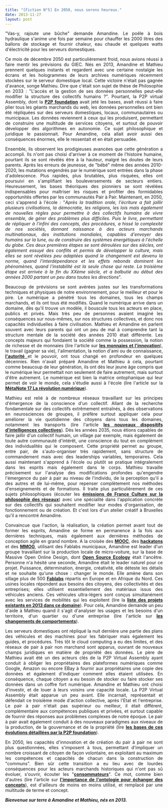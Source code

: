```yaml
---
title: "[Fiction N°5] En 2050, nous serons heureux."
date: 2013-11-27
layout: post
---
```


<p style="text-align: justify;">"Vas-y, rajoute une bûche" demande Amandine. Le poële à bois hydraulique s'anime une fois par semaine pour chauffer les 2000 litres des ballons de stockage et fournir chaleur, eau chaude et quelques watts d'électricité pour les serveurs domestiques.</p>
<p style="text-align: justify;">Ce mois de décembre 2050 est particulièrement froid, nous avions réussi à faire mentir les prévisions du GIEC. Nés en 2013, Amandine et Mathieu prennent quelques instants et regardent avec une certaine nostalgie les écrans et les hologrammes de leurs archives numériques récemment stockées sur le serveur domestique local. Cette victoire n'était pas gagnée d'avance, songe Mathieu. Dire que c'était son sujet de thèse de Philosophie en 2033 : "L'accès et la gestion de ses données personnelles peut-elle modifier la structure des collectifs humains ?". Pourtant, la P2P virtual Assembly, dont la <a href="http://p2pfoundation.net/" target="_blank" rel="noopener"><strong>P2P foundation</strong></a> avait jeté les bases, avait réussi à faire plier tous les géants marchands du web, les données personnelles ont bien été répliquées sur des serveurs domestiques, locaux, communautaires ou municipaux. Les données reviennent à ceux qui les produisent, permettant de construire une multitude de services citoyens, et surtout de pouvoir développer des algorithmes en autonomie. Ce sujet philosophique et juridique le passionnait. Pour Amandine, cela allait avoir aussi des conséquences énormes, elle le ressentait et en était persuadée.</p>
<!--more-->
<p style="text-align: justify;">Ensemble, ils observent les prodigieuses avancées que cette génération a accompli. Ils n'ont pas choisi d'arriver à ce moment de l'histoire humaine, pourtant ils se sont révélés être à la hauteur, malgré les doutes de leurs parents. Après les erreurs de jeunesse, de "bébé" même des années 2010-2020, les mutations engendrés par le numérique sont entrées dans la phase d'adolescence. Plus rapides, plus brutables, plus risquées, elles ont poursuivi en s'amplifiant les bouleversements de secteurs entiers. Heureusement, les bases théoriques des pionniers se sont révélées indispensables pour maîtriser les risques et profiter des formidables opportunités offertes par les communautés Pair à Pair. Maintenant, en 2050, ceci s'apprend à l'école : "<em>Après la tradition orale, l'écriture a fait jaillir plusieurs civilisations, la démocratie, les religions, les lois mais également de nouvelles règles pour permettre à des collectifs humains de vivre ensemble, de gérer des problèmes plus difficiles. Puis le livre, permettant de répliquer à l'infini des concepts, des procédures, a hissé la complexité de nos sociétés, donnant naissance à des acteurs marchands multinationaux, des institutions mondiales, capables d'envoyer des humains sur la lune, ou de construire des systèmes énergétiques à l'échelle du globe. Ces deux premières étapes se sont déroulées sur des siècles, ont également essuyé des conflits et permis de développer la culture, mais elles se sont révélées peu adaptées quand le changement est devenu la norme, quand l'interdépendance et les effets rebonds dominent les phénomènes, quand l'instabilité est la seule chose qui reste. La troisième étape est arrivée à la fin du XXème siècle, et a balbutié au début des années 2000 partant un peu dans toutes les directions</em>".</p>
<p style="text-align: justify;">Beaucoup de prévisions se sont avérées justes sur les transformations techniques et physiques de notre environnement, pour le meilleur et pour le pire. Le numérique a pénétré tous les domaines, tous les champs marchands, et ils ont tous été modifiés. Quand le numérique arrive dans un domaine, dès qu'il trouve un modèle, il bouscule tous les acteurs en place, publics et privés. Mais très peu de personnes avaient imaginé les conséquences sur nous-mêmes, sur nos structures collectives, et donc nos capacités individuelles à faire civilisation. Mathieu et Amandine en parlent souvent avec leurs parents qui ont un peu de mal à comprendre tant la structure mentale de la société des années 2010 était différente. Les concepts majeurs qui fondaient la société comme la possession, la notion de richesse et de monnaies (lire l'article sur <a href="/2012/03/innovations-monnaies-les-problemes-complexes-ne-seront-jamais-resolues-par-des-solutions-simples.html" target="_blank" rel="noopener"><strong>les monnaies et l'innovation</strong></a>), le travail (gagner sa vie), l'alimentation, la notion d'ami ou de connaissance, <a href="/2009/11/autorite-des-transports-vers-une-revolution.html" target="_blank" rel="noopener"><strong>l'autorité</strong> </a>et le pouvoir, ont tous changé en profondeur en quelques décennies. Rien n'avait préparé Amandine et Mathieu à cela, pourtant comme beaucoup de leur génération, ils ont dès leur jeune âge compris que le numérique leur permettait non seulement de faire autrement, mais surtout d'être autrement. Le numérique est bien la matrice ontophanique qui leur permet de voir le monde, cela s'étudie aussi à l'école (lire l'article sur la <a href="/2013/08/metanote-17-la-mutation-numerique-nengendre-pas-seulement-de-nouveaux-moyens-de-transports-elle-modi.html" target="_blank" rel="noopener"><strong>MétaNote 17 La révolution numérique</strong></a>).</p>
<p style="text-align: justify;">Mathieu est relié à de nombreux réseaux travaillant sur les principes d'émergence de la conscience d'un collectif. Allant de la recherche fondamentale sur des collectifs extrêmement entraînés, à des observations en neurosciences de groupes, il préfère surtout appliquer cela pour améliorer la vie quotidienne des citoyens dans tous les domaines, notamment les transports (lire l'article <a href="/2013/10/les-nouveaux-dispositifs-dinnovations-collectifs.html" target="_blank" rel="noopener"><strong>les nouveaux dispositifs d'intelligences collectives</strong></a>). Dès les années 2035, nous étions capables de faire jaillir d'un collectif humain, un village par exemple, mais également de toute autre communauté d'intérêt, une conscience du tout en complément des individualités qui le composent. Cette propriété permet au groupe, entre pair, de s'auto-organiser très rapidement, sans structure de commandement mais avec des leaderships variables, temporaires. Cela aussi maintenant s'apprend à l'école ou plutôt se pratique intégralement dans les esprits mais également dans le corps. Mathieu travaille précisement sur l'analyse des modifications profondes qu'engendre l'émergence du pair à pair au niveau de l'individu, de la perception qu'il a des autres et de lui-même, pour repenser complètement nos méthodes d'enseignements et de formations. Il traite plus particulièrement de ces sujets philosophiques (écouter les <a href="http://www.franceculture.fr/emission-les-nouveaux-chemins-de-la-connaissance-philosophie-du-reseau-34-a-l%E2%80%99heure-d%E2%80%99internet-2013-" target="_blank" rel="noopener"><strong>émissions de France Culture sur la philosophie des réseaux</strong></a>) avec une spécialité dans l'application concrète sur des collectifs qui souhaitent modifier leur modes d'organisation, de fonctionnement ou de création. Et c'est lors d'un atelier créatif à Bruxelles qu'il a rencontré Amandine.</p>
<p style="text-align: justify;">Convaincue que l'action, la réalisation, la création permet avant tout de former les esprits, Amandine se forme en permanence à la fois aux dernières techniques, mais également aux dernières méthodes de conception agile en grand nombre. A la croisée des <a href="http://fr.wikipedia.org/wiki/Cours_en_ligne_ouvert_et_massif" target="_blank" rel="noopener"><strong>MOOC</strong></a>, des <a href="http://fr.wikipedia.org/wiki/Hackathon" target="_blank" rel="noopener"><strong>hackatons</strong> </a>et des <a href="http://fr.wikipedia.org/wiki/Jeu_en_ligne_massivement_multijoueur" target="_blank" rel="noopener"><strong>MMOG</strong></a>, utilisant des Fablabs municipaux, Amandine est leader d'un groupe travaillant sur la production locale de micro-voiture, sur la base de Massive Open Online Design, dont <a href="http://opensourceecology.org/" target="_blank" rel="noopener"><strong>Open Source Ecology</strong></a> était l'ancêtre. Personne n'a hésité une seconde, Amandine était le leader naturel pour ce projet. Puissance, détermination, énergie, créativité, elle déteste les détails et ne souhaite qu'une chose : changer le monde. Elle amène dans son sillage plus de 500 <a href="http://fablab.fr/" target="_blank" rel="noopener"><strong>Fablabs</strong></a> répartis en Europe et en Afrique du Nord. Ces usines locales répondent aux besoins des citoyens, des collectivités et des entreprises; elles utilisent essentiellement des matériaux issus des véhicules anciens. Ces véhicules ultra-légers sont conçus simultanément avec les services de mobilités qui les exploitent (lire la <a href="http://p2pfoundation.net/Category:Transportation" target="_blank" rel="noopener"><strong>liste des projets existants en 2013 dans ce domaine</strong></a>). Pour cela, Amandine demande un peu d'aide à Mathieu quand il s'agit d'analyser les usages et les besoins d'un territoire, d'un quartier ou d'une entreprise (lire l'article sur <a href="/2013/11/changer-de-mode-de-transport-doit-etre-une-consequence-et-non-un-objectif.html" target="_blank" rel="noopener"><strong>les changements de comportements</strong></a>).</p>
<p style="text-align: justify;">Les serveurs domestiques ont répliqué la nuit dernière une partie des plans des véhicules et des machines pour les fabriquer mais également les guides, et procédures. Très tôt le cloud computing a eu des limites, et des réseaux de pair à pair non marchand sont apparus, ouvrant de nouveaux champs juridiques en matière de propriété des données. Le père de Mathieu avait été un des acteurs clés de la P2P Virtual Assembly ayant conduit à obliger les propriétaires des plateformes numériques comme Google, Amazon ou encore EBay à fournir aux propriétaires une copie des données et également d'indiquer comment elles étaient utilisées. En conséquence, chaque citoyen a eu besoin de stocker ou faire stocker ses données dans un coffre fort numérique. Amandine et Mathieu ont choisi d'investir, et de louer à leurs voisins une capacité locale. La P2P Virtual Assembly était apparue un peu avant. Elle incarnait, représentait et défendait ce troisième mode d'action collective, après l'Etat et l'entreprise. Le pair à pair n'était pas supérieur ou meilleur, il était différent, complémentaire aux compétences publiques et privées, et surtout capable de fournir des réponses aux problèmes complexes de notre époque. Le pair à pair avait également conduit à des nouveaux paradigmes aux niveaux de la production, de la gouvernance et de la propriété (lire <a href="http://p2pfoundation.net/" target="_blank" rel="noopener"><strong>les bases de ces évolutions détaillées par la P2P foundation</strong></a>).</p>
<p style="text-align: justify;">En 2050, les capacités d'innovation et de création du pair à pair ne sont plus questionnées, elles s'imposent à tous, permettant d'impliquer un nombre croissant de citoyen de façon volontaire, en exploitant au maximum les compétences et capacités de chacun dans la construction de "communs". Bien sûr cette transition a eu lieu avec de lourdes conséquences pour les acteurs marchands historiques qui n'ont pas sû évoluer, s'ouvrir, écouter les "<a href="/2011/10/le-consommateur-du-futur-revolution.html" target="_blank" rel="noopener"><strong>consommateurs</strong></a>". Ce mot, comme bien d'autres (lire l'article sur <a href="/2013/10/metanote-18-pour-une-ontologie-de-la-demandes-de-transport.html" target="_blank" rel="noopener"><strong>l'importance de l'ontologie pour échanger des concepts</strong></a>), est d'ailleurs de moins en moins utilisé, et remplacé par une multitude de terme et concept.</p>
<p style="text-align: justify;"><strong><em>Bienvenue sur terre à Amandine et Mathieu, nés en 2013.</em></strong></p>